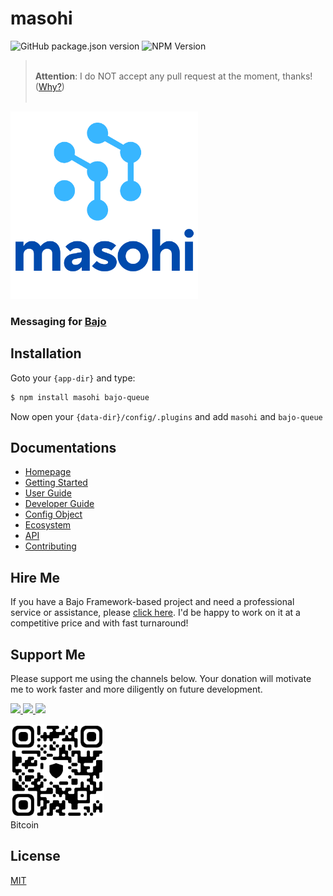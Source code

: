 # masohi

![GitHub package.json version](https://img.shields.io/github/package-json/v/ardhi/masohi) ![NPM Version](https://img.shields.io/npm/v/masohi)

> <br />**Attention**: I do NOT accept any pull request at the moment, thanks! ([Why?](wiki/CONTRIBUTING.md))<br /><br />

<img src="docs/static/logo.png" width="300" alt="masohi">

### Messaging for [Bajo](https://github.com/ardhi/bajo)

## Installation

Goto your ```{app-dir}``` and type:

```bash
$ npm install masohi bajo-queue
```

Now open your ```{data-dir}/config/.plugins``` and add ```masohi``` and ```bajo-queue```

## Documentations

- [Homepage](https://masohi.bajo.app/)
- [Getting Started](wiki/GETTING-STARTED.md)
- [User Guide](wiki/USER-GUIDE.md)
- [Developer Guide](wiki/DEV-GUIDE.md)
- [Config Object](wiki/CONFIG.md)
- [Ecosystem](wiki/ECOSYSTEM.md)
- [API](https://ardhi.github.io/masohi)
- [Contributing](wiki/CONTRIBUTING.md)

## Hire Me

If you have a Bajo Framework-based project and need a professional service or assistance, please <a href="https://github.com/ardhi#professional-service">click here</a>. I'd be happy to work on it at a competitive price and with fast turnaround!

## Support Me

Please support me using the channels below. Your donation will motivate me to work faster and more diligently on future development.

<a href="https://github.com/sponsors/ardhi">
  <img src="https://img.shields.io/badge/Github-slategrey?style=flat&logo=github" height="50">
</a>
<a href="https://www.patreon.com/bajoframework">
  <img src="https://img.shields.io/badge/Patreon-f2c3b2?style=flat&logo=patreon" height="50">
</a>
<a href="https://www.paypal.com/ncp/payment/EWLERL7SCUU64">
  <img src="https://img.shields.io/badge/Paypal-blue?style=flat&logo=paypal" height="50">
</a>

<p>
<div><img alt="bc1qwtv78cwp9ef8hnqaw84fxg5856l0pggqe32g6f" src="docs/static/bitcoin.jpeg" width="150" height="150" /><br>Bitcoin</div>
</p>

## License

[MIT](LICENSE)
